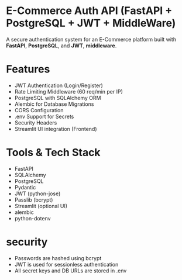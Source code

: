 # E-Commerce Auth API (FastAPI + PostgreSQL + JWT + MiddleWare)

A secure authentication system for an E-Commerce platform built with **FastAPI**, **PostgreSQL**, and **JWT**, **middleware**.

# Features

-  JWT Authentication (Login/Register)
-  Rate Limiting Middleware (60 req/min per IP)
-  PostgreSQL with SQLAlchemy ORM
-  Alembic for Database Migrations
-  CORS Configuration
-  .env Support for Secrets
-   Security Headers
-   Streamlit UI integration (Frontend)

# Tools & Tech Stack

- FastAPI
- SQLAlchemy
- PostgreSQL
- Pydantic
- JWT (python-jose)
- Passlib (bcrypt)
- Streamlit (optional UI)
- alembic
- python-dotenv

# security

- Passwords are hashed using bcrypt
- JWT is used for sessionless authentication
- All secret keys and DB URLs are stored in .env
